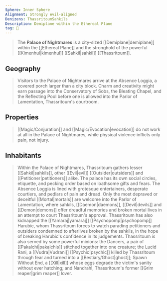 ```yaml
---
Sphere: Inner Sphere
Alignment: Strongly evil-aligned
Denizens: ThassritoumSahkils
Description: Demiplane within the Ethereal Plane
tag: 🌌
---
```


> The **Palace of Nightmares** is a city-sized [[Demiplane|demiplane]] within the [[Ethereal Plane]] and the stronghold of the powerful [[Kimenhul|kimenhul]] [[Sahkil|sahkil]] [[Thassritoum]].



## Geography

> Visitors to the Palace of Nightmares arrive at the Absence Loggia, a covered porch larger than a city block. Charm and creativity might earn passage into the Conservatory of Sobs, the Bleating Chapel, and the Reflecting Pool before one is allowed into the Parlor of Lamentation, Thassritoum's courtroom.


## Properties

> [[Magic/Conjuration]] and [[Magic/Evocation|evocation]] do not work at all in the Palace of Nightmares, while physical violence inflicts only pain, not injury.


## Inhabitants

> Within the Palace of Nightmares, Thassritoum gathers lesser [[Sahkil|sahkils]], other [[Evil|evil]] [[Outsider|outsiders]] and [[Petitioner|petitioners]] alike. The palace has its own social circles, etiquette, and pecking order based on loathsome gifts and fears. The Absence Loggia is lined with grotesque entertainers, desperate courtiers, and pedlars of pain and dread. Only the most depraved or deceitful [[Mortal|mortals]] are welcome into the Parlor of Lamentation, where sahkils, [[Daemon|daemons]], [[Devil|devils]] and [[Demon|demons]] offer dreadful memories and broken mortal lives in an attempt to court Thassritoum's approval.
> Thassritoum has also kidnapped the [[Yamaraj|yamaraj]] [[Psychopomp|psychopomp]] Harubic, whom Thassritoum forces to watch parading petitioners and outsiders condemned to afterlives broken by the sahkils, in the hope of breaking Harubic's confidence in its judgements. Thassritoum is also served by some powerful minions: the Dancers, a pair of [[Pakalchi|pakalchis]] stitched together into one creature; the Lucid Rani, a [[Vudra|Vudrani]] [[Psychic|psychic]] killed by Thassritoum through fear and turned into a [[Bestiary/Ghost|ghost]]; Spawn Without End, a [[Xill|xill]] whose eggs degrade the victim's sanity without ever hatching; and Nandrahl, Thassritoum's former [[Grim reaper|grim reaper]] lover.








